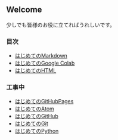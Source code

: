 <!-- ReadMe -->

## Welcome

少しでも皆様のお役に立てればうれしいです。

### 目次

- [はじめてのMarkdown](./markdown/README.md)
- [はじめてのGoogle Colab](./google_colab/README.md)
- [はじめてのHTML](./html/README.md)

### 工事中

- [はじめてのGitHubPages](./github_pages/README.md)
- [はじめてのAtom](./atom/README.md)
- [はじめてのGitHub](./github/README.md)
- [はじめてのGit](./git/README.md)
- [はじめてのPython](./google_colab/README.md)

